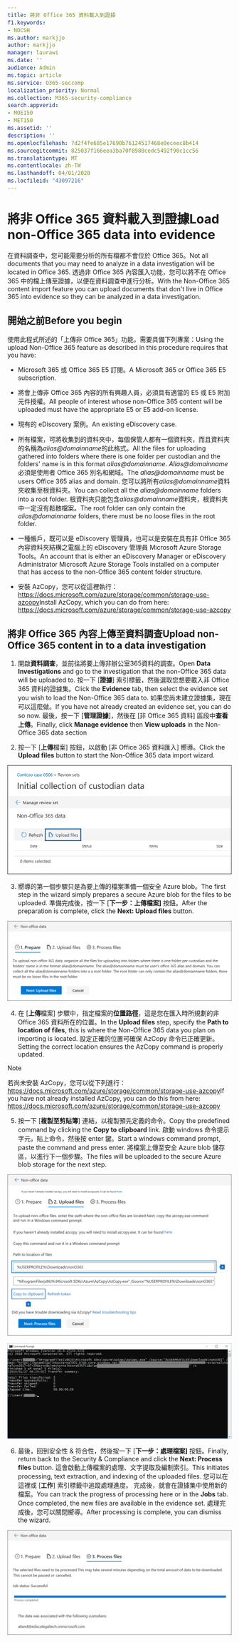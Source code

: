 ```yaml
---
title: 將非 Office 365 資料載入到證據
f1.keywords:
- NOCSH
ms.author: markjjo
author: markjjo
manager: laurawi
ms.date: ''
audience: Admin
ms.topic: article
ms.service: O365-seccomp
localization_priority: Normal
ms.collection: M365-security-compliance
search.appverid:
- MOE150
- MET150
ms.assetid: ''
description: ''
ms.openlocfilehash: 7d2f4fe685e17690b76124517468e0eceec8b414
ms.sourcegitcommit: 825037f166eea3ba70f8980cedc5492f90c1cc56
ms.translationtype: MT
ms.contentlocale: zh-TW
ms.lasthandoff: 04/01/2020
ms.locfileid: "43097216"
---
```

# <a name="load-non-office-365-data-into-evidence"></a><span data-ttu-id="2fd9d-102">將非 Office 365 資料載入到證據</span><span class="sxs-lookup"><span data-stu-id="2fd9d-102">Load non-Office 365 data into evidence</span></span>

<span data-ttu-id="2fd9d-103">在資料調查中，您可能需要分析的所有檔都不會位於 Office 365。</span><span class="sxs-lookup"><span data-stu-id="2fd9d-103">Not all documents that you may need to analyze in a data investigation will be located in Office 365.</span></span> <span data-ttu-id="2fd9d-104">透過非 Office 365 內容匯入功能，您可以將不在 Office 365 中的檔上傳至證據，以便在資料調查中進行分析。</span><span class="sxs-lookup"><span data-stu-id="2fd9d-104">With the Non-Office 365 content import feature you can upload documents that don't live in Office 365 into evidence so they can be analyzed in a data investigation.</span></span>

## <a name="before-you-begin"></a><span data-ttu-id="2fd9d-105">開始之前</span><span class="sxs-lookup"><span data-stu-id="2fd9d-105">Before you begin</span></span>

<span data-ttu-id="2fd9d-106">使用此程式所述的「上傳非 Office 365」功能，需要具備下列專案：</span><span class="sxs-lookup"><span data-stu-id="2fd9d-106">Using the upload Non-Office 365 feature as described in this procedure requires that you have:</span></span>

- <span data-ttu-id="2fd9d-107">Microsoft 365 或 Office 365 E5 訂閱。</span><span class="sxs-lookup"><span data-stu-id="2fd9d-107">A Microsoft 365 or Office 365 E5 subscription.</span></span>

- <span data-ttu-id="2fd9d-108">將會上傳非 Office 365 內容的所有興趣人員，必須具有適當的 E5 或 E5 附加元件授權。</span><span class="sxs-lookup"><span data-stu-id="2fd9d-108">All people of interest whose non-Office 365 content will be uploaded must have the appropriate E5 or E5 add-on license.</span></span>

- <span data-ttu-id="2fd9d-109">現有的 eDiscovery 案例。</span><span class="sxs-lookup"><span data-stu-id="2fd9d-109">An existing eDiscovery case.</span></span>

- <span data-ttu-id="2fd9d-110">所有檔案，可將收集到的資料夾中，每個保管人都有一個資料夾，而且資料夾的名稱為*alias@domainname*的此格式。</span><span class="sxs-lookup"><span data-stu-id="2fd9d-110">All the files for uploading gathered into folders where there is one folder per custodian and the folders' name is in this format *alias@domainname*.</span></span> <span data-ttu-id="2fd9d-111">*Alias@domainname*必須是使用者 Office 365 別名和網域。</span><span class="sxs-lookup"><span data-stu-id="2fd9d-111">The *alias@domainname* must be users Office 365 alias and domain.</span></span> <span data-ttu-id="2fd9d-112">您可以將所有*alias@domainname*資料夾收集至根資料夾。</span><span class="sxs-lookup"><span data-stu-id="2fd9d-112">You can collect all the *alias@domainname* folders into a root folder.</span></span> <span data-ttu-id="2fd9d-113">根資料夾只能包含*alias@domainname*資料夾，根資料夾中一定沒有鬆散檔案。</span><span class="sxs-lookup"><span data-stu-id="2fd9d-113">The root folder can only contain the *alias@domainname* folders, there must be no loose files in the root folder.</span></span>

- <span data-ttu-id="2fd9d-114">一種帳戶，既可以是 eDiscovery 管理員，也可以是安裝在具有非 Office 365 內容資料夾結構之電腦上的 eDiscovery 管理員 Microsoft Azure Storage Tools。</span><span class="sxs-lookup"><span data-stu-id="2fd9d-114">An account that is either an eDiscovery Manager or eDiscovery Administrator Microsoft Azure Storage Tools installed on a computer that has access to the non-Office 365 content folder structure.</span></span>

- <span data-ttu-id="2fd9d-115">安裝 AzCopy，您可以從這裡執行：https://docs.microsoft.com/azure/storage/common/storage-use-azcopy</span><span class="sxs-lookup"><span data-stu-id="2fd9d-115">Install AzCopy, which you can do from here: https://docs.microsoft.com/azure/storage/common/storage-use-azcopy</span></span>

## <a name="upload-non-office-365-content-in-to-a-data-investigation"></a><span data-ttu-id="2fd9d-116">將非 Office 365 內容上傳至資料調查</span><span class="sxs-lookup"><span data-stu-id="2fd9d-116">Upload non-Office 365 content in to a data investigation</span></span>

1. <span data-ttu-id="2fd9d-117">開啟**資料調查**，並前往將要上傳非辦公室365資料的調查。</span><span class="sxs-lookup"><span data-stu-id="2fd9d-117">Open **Data Investigations** and go to the investigation that the non-Office 365 data will be uploaded to.</span></span>  <span data-ttu-id="2fd9d-118">按一下 [**證據**] 索引標籤，然後選取您想要載入非 Office 365 資料的證據集。</span><span class="sxs-lookup"><span data-stu-id="2fd9d-118">Click the **Evidence** tab, then select the evidence set you wish to load the Non-Office 365 data to.</span></span>  <span data-ttu-id="2fd9d-119">如果您尚未建立證據集，現在可以這麼做。</span><span class="sxs-lookup"><span data-stu-id="2fd9d-119">If you have not already created an evidence set, you can do so now.</span></span>  <span data-ttu-id="2fd9d-120">最後，按一下 [**管理證據**]，然後在 [非 Office 365 資料] 區段中**查看上傳**。</span><span class="sxs-lookup"><span data-stu-id="2fd9d-120">Finally, click **Manage evidence** then **View uploads** in the Non-Office 365 data section</span></span>

2. <span data-ttu-id="2fd9d-121">按一下 [**上傳**檔案] 按鈕，以啟動 [非 Office 365 資料匯入] 嚮導。</span><span class="sxs-lookup"><span data-stu-id="2fd9d-121">Click the **Upload files** button to start the Non-Office 365 data import wizard.</span></span>

![上傳檔案](../media/574f4059-4146-4058-9df3-ec97cf28d7c7.png)

3. <span data-ttu-id="2fd9d-123">嚮導的第一個步驟只是為要上傳的檔案準備一個安全 Azure blob。</span><span class="sxs-lookup"><span data-stu-id="2fd9d-123">The first step in the wizard simply prepares a secure Azure blob for the files to be uploaded.</span></span>  <span data-ttu-id="2fd9d-124">準備完成後，按一下 [**下一步：上傳檔案]** 按鈕。</span><span class="sxs-lookup"><span data-stu-id="2fd9d-124">After the preparation is complete, click the **Next: Upload files** button.</span></span>

![準備非 Office 365 資料匯入](../media/0670a347-a578-454a-9b3d-e70ef47aec57.png)
 
4. <span data-ttu-id="2fd9d-126">在 [**上傳**檔案] 步驟中，指定檔案的**位置路徑**，這是您在匯入時所規劃的非 Office 365 資料所在的位置。</span><span class="sxs-lookup"><span data-stu-id="2fd9d-126">In the **Upload files** step, specify the **Path to location of files**, this is where the Non-Office 365 data you plan on importing is located.</span></span>  <span data-ttu-id="2fd9d-127">設定正確的位置可確保 AzCopy 命令已正確更新。</span><span class="sxs-lookup"><span data-stu-id="2fd9d-127">Setting the correct location ensures the AzCopy command is properly updated.</span></span>

> [!NOTE]
> <span data-ttu-id="2fd9d-128">若尚未安裝 AzCopy，您可以從下列進行：https://docs.microsoft.com/azure/storage/common/storage-use-azcopy</span><span class="sxs-lookup"><span data-stu-id="2fd9d-128">If you have not already installed AzCopy, you can do this from here: https://docs.microsoft.com/azure/storage/common/storage-use-azcopy</span></span>

5. <span data-ttu-id="2fd9d-129">按一下 [**複製至剪貼簿**] 連結，以複製預先定義的命令。</span><span class="sxs-lookup"><span data-stu-id="2fd9d-129">Copy the predefined command by clicking the **Copy to clipboard** link.</span></span> <span data-ttu-id="2fd9d-130">啟動 windows 命令提示字元，貼上命令，然後按 enter 鍵。</span><span class="sxs-lookup"><span data-stu-id="2fd9d-130">Start a windows command prompt, paste the command and press enter.</span></span>  <span data-ttu-id="2fd9d-131">將檔案上傳至安全 Azure blob 儲存區，以進行下一個步驟。</span><span class="sxs-lookup"><span data-stu-id="2fd9d-131">The files will be uploaded to the secure Azure blob storage for the next step.</span></span>

![上傳非 Office 365 資料匯入的檔案](../media/3ea53b5d-7f9b-4dfc-ba63-90a38c14d41a.png)

![使用 AzCopy 匯入非 Office 365 資料](../media/504e2dbe-f36f-4f36-9b08-04aea85d8250.png)

6. <span data-ttu-id="2fd9d-134">最後，回到安全性 & 符合性，然後按一下 [**下一步：處理檔案]** 按鈕。</span><span class="sxs-lookup"><span data-stu-id="2fd9d-134">Finally, return back to the Security & Compliance and click the **Next: Process files** button.</span></span>  <span data-ttu-id="2fd9d-135">這會啟動上傳檔案的處理、文字提取及編制索引。</span><span class="sxs-lookup"><span data-stu-id="2fd9d-135">This initiates processing, text extraction, and indexing of the uploaded files.</span></span>  <span data-ttu-id="2fd9d-136">您可以在這裡或 [**工作**] 索引標籤中追蹤處理進度。 完成後，就會在證據集中使用新的檔案。</span><span class="sxs-lookup"><span data-stu-id="2fd9d-136">You can track the progress of processing here or in the **Jobs** tab.  Once completed, the new files are available in the evidence set.</span></span>  <span data-ttu-id="2fd9d-137">處理完成後，您可以關閉嚮導。</span><span class="sxs-lookup"><span data-stu-id="2fd9d-137">After processing is complete, you can dismiss the wizard.</span></span>

![非 Office 365 匯入處理檔案](../media/218b1545-416a-4a9f-9b25-3b70e8508f67.png)

